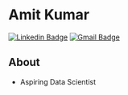 # Amit Kumar 
[![Linkedin Badge](https://img.shields.io/badge/-@amit--l-blue?style=flat-square&logo=Linkedin&logoColor=white&link=https://www.linkedin.com/in/amit-l/)](https://www.linkedin.com/in/amit-l/) 
[![Gmail Badge](https://img.shields.io/badge/-alohan23@gmail.com-c14438?style=flat-square&logo=Gmail&logoColor=white&link=mailto:alohan23@gmail.com)](mailto:alohan23@gmail.com)

## About
- Aspiring Data Scientist

